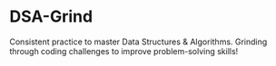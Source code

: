 # DSA-Grind
Consistent practice to master Data Structures &amp; Algorithms. Grinding through coding challenges to improve problem-solving skills!
